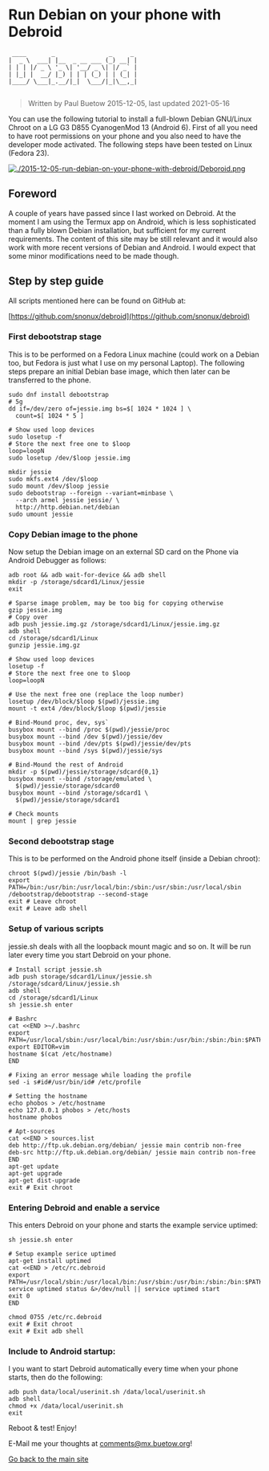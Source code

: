 # Run Debian on your phone with Debroid

```
 ____       _               _     _ 
|  _ \  ___| |__  _ __ ___ (_) __| |
| | | |/ _ \ '_ \| '__/ _ \| |/ _` |
| |_| |  __/ |_) | | | (_) | | (_| |
|____/ \___|_.__/|_|  \___/|_|\__,_|
                                    
```

> Written by Paul Buetow 2015-12-05, last updated 2021-05-16

You can use the following tutorial to install a full-blown Debian GNU/Linux Chroot on a LG G3 D855 CyanogenMod 13 (Android 6). First of all you need to have root permissions on your phone and you also need to have the developer mode activated. The following steps have been tested on Linux (Fedora 23).

[![./2015-12-05-run-debian-on-your-phone-with-debroid/Deboroid.png](./2015-12-05-run-debian-on-your-phone-with-debroid/Deboroid.png)](./2015-12-05-run-debian-on-your-phone-with-debroid/Deboroid.png)  

## Foreword

A couple of years have passed since I last worked on Debroid. At the moment I am using the Termux app on Android, which is less sophisticated than a fully blown Debian installation, but sufficient for my current requirements. The content of this site may be still relevant and it would also work with more recent versions of Debian and Android. I would expect that some minor modifications need to be made though. 

## Step by step guide

All scripts mentioned here can be found on GitHub at:

[https://github.com/snonux/debroid](https://github.com/snonux/debroid)  

### First debootstrap stage

This is to be performed on a Fedora Linux machine (could work on a Debian too, but Fedora is just what I use on my personal Laptop). The following steps prepare an initial Debian base image, which then later can be transferred to the phone.

```code
sudo dnf install debootstrap
# 5g
dd if=/dev/zero of=jessie.img bs=$[ 1024 * 1024 ] \
  count=$[ 1024 * 5 ]

# Show used loop devices
sudo losetup -f
# Store the next free one to $loop
loop=loopN
sudo losetup /dev/$loop jessie.img

mkdir jessie
sudo mkfs.ext4 /dev/$loop
sudo mount /dev/$loop jessie
sudo debootstrap --foreign --variant=minbase \
  --arch armel jessie jessie/ \
  http://http.debian.net/debian
sudo umount jessie
```

### Copy Debian image to the phone

Now setup the Debian image on an external SD card on the Phone via Android Debugger as follows:

```
adb root && adb wait-for-device && adb shell
mkdir -p /storage/sdcard1/Linux/jessie
exit

# Sparse image problem, may be too big for copying otherwise
gzip jessie.img
# Copy over
adb push jessie.img.gz /storage/sdcard1/Linux/jessie.img.gz
adb shell
cd /storage/sdcard1/Linux
gunzip jessie.img.gz

# Show used loop devices
losetup -f
# Store the next free one to $loop
loop=loopN

# Use the next free one (replace the loop number)
losetup /dev/block/$loop $(pwd)/jessie.img
mount -t ext4 /dev/block/$loop $(pwd)/jessie

# Bind-Mound proc, dev, sys`
busybox mount --bind /proc $(pwd)/jessie/proc
busybox mount --bind /dev $(pwd)/jessie/dev
busybox mount --bind /dev/pts $(pwd)/jessie/dev/pts
busybox mount --bind /sys $(pwd)/jessie/sys

# Bind-Mound the rest of Android
mkdir -p $(pwd)/jessie/storage/sdcard{0,1}
busybox mount --bind /storage/emulated \
  $(pwd)/jessie/storage/sdcard0
busybox mount --bind /storage/sdcard1 \
  $(pwd)/jessie/storage/sdcard1

# Check mounts
mount | grep jessie
```

### Second debootstrap stage

This is to be performed on the Android phone itself (inside a Debian chroot):

```
chroot $(pwd)/jessie /bin/bash -l
export PATH=/bin:/usr/bin:/usr/local/bin:/sbin:/usr/sbin:/usr/local/sbin
/debootstrap/debootstrap --second-stage
exit # Leave chroot
exit # Leave adb shell
```

### Setup of various scripts

jessie.sh deals with all the loopback mount magic and so on. It will be run later every time you start Debroid on your phone.

```
# Install script jessie.sh
adb push storage/sdcard1/Linux/jessie.sh /storage/sdcard/Linux/jessie.sh
adb shell
cd /storage/sdcard1/Linux
sh jessie.sh enter

# Bashrc
cat <<END >~/.bashrc
export PATH=/usr/local/sbin:/usr/local/bin:/usr/sbin:/usr/bin:/sbin:/bin:$PATH
export EDITOR=vim
hostname $(cat /etc/hostname)
END

# Fixing an error message while loading the profile
sed -i s#id#/usr/bin/id# /etc/profile

# Setting the hostname
echo phobos > /etc/hostname
echo 127.0.0.1 phobos > /etc/hosts
hostname phobos

# Apt-sources
cat <<END > sources.list
deb http://ftp.uk.debian.org/debian/ jessie main contrib non-free
deb-src http://ftp.uk.debian.org/debian/ jessie main contrib non-free
END
apt-get update
apt-get upgrade
apt-get dist-upgrade
exit # Exit chroot
```

### Entering Debroid and enable a service

This enters Debroid on your phone and starts the example service uptimed:

```
sh jessie.sh enter

# Setup example serice uptimed
apt-get install uptimed
cat <<END > /etc/rc.debroid
export PATH=/usr/local/sbin:/usr/local/bin:/usr/sbin:/usr/bin:/sbin:/bin:$PATH
service uptimed status &>/dev/null || service uptimed start
exit 0
END

chmod 0755 /etc/rc.debroid
exit # Exit chroot
exit # Exit adb shell
```

### Include to Android startup:

I you want to start Debroid automatically every time when your phone starts, then do the following:

```
adb push data/local/userinit.sh /data/local/userinit.sh
adb shell
chmod +x /data/local/userinit.sh
exit
```

Reboot & test!  Enjoy!

E-Mail me your thoughts at comments@mx.buetow.org!

[Go back to the main site](../)  
